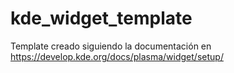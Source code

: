# kde_widget_template
Template creado siguiendo la documentación en https://develop.kde.org/docs/plasma/widget/setup/
